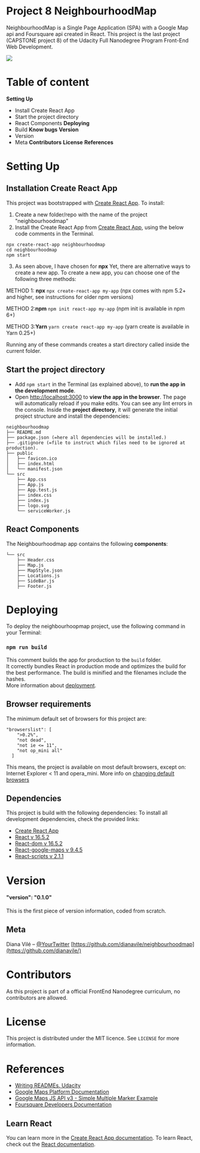 # Project 8 NeighbourhoodMap 	
NeighbourhoodMap is a Single Page Application (SPA) with a Google Map api and Foursquare api created in React.
This project is the last project (CAPSTONE project 8) of the Udacity Full Nanodegree Program Front-End Web Development.

![](header.png)

Table of content
=================
__Setting Up__
  -  Install Create React App
  -  Start the project directory
  - React Components
__Deploying__
  - Build 
__Know bugs__
__Version__
 - Version
 - Meta
__Contributors__
__License__
__References__

Setting Up
=================
## Installation Create React App
This project was bootstrapped with [Create React App](https://github.com/facebook/create-react-app).
To install: 

1) Create a new folder/repo with the name of the project "neighbourhoodmap"
2) Install the Create React App from [Create React App](https://github.com/facebook/create-react-app),
using the below code comments in the Terminal.
```
npx create-react-app neighbourhoodmap
cd neighbourhoodmap
npm start
```
3) As seen above, I have chosen for __npx__ 
Yet, there are alternative ways to create a new app. 
To create a new app, you can choose one of the following three methods:

METHOD 1: __npx__
`npx create-react-app my-app` (npx comes with npm 5.2+ and higher, see instructions for older npm versions)

METHOD 2:__npm__
`npm init react-app my-app` (npm init <initializer> is available in npm 6+)

METHOD 3:__Yarn__
`yarn create react-app my-app` (yarn create is available in Yarn 0.25+)

Running any of these commands creates a start directory called inside the current folder. 

## Start the project directory 
- Add `npm start` in the Terminal (as explained above), to __run the app in the development mode__.
- Open [http://localhost:3000](http://localhost:3000) to __view the app in the browser__.
  The page will automatically reload if you make edits. You can see any lint errors in the console.
Inside the __project directory__, it will generate the initial project structure and install the dependencies:
```
neighbourhoodmap
├── README.md
├── package.json (=here all dependencies will be installed.)
├── .gitignore (=file to instruct which files need to be ignored at production).
├── public
│   ├── favicon.ico
│   ├── index.html
│   └── manifest.json
└── src
    ├── App.css
    ├── App.js
    ├── App.test.js
    ├── index.css
    ├── index.js
    ├── logo.svg
    └── serviceWorker.js
```
## React Components
The Neighbourhoodmap app contains the following __components__:
```
└── src
    ├── Header.css
    ├── Map.js
    ├── MapStyle.json
    ├── Locations.js
    ├── SideBar.js
    ├── Footer.js
```

Deploying
=================
To deploy the neighbourhoopmap project, use the following command in your Terminal:

### `npm run build`
This comment builds the app for production to the `build` folder.<br>
It correctly bundles React in production mode and optimizes the build for the best performance.
The build is minified and the filenames include the hashes.<br>
More information about [deployment](https://facebook.github.io/create-react-app/docs/deployment).

## Browser requirements
The minimum default set of browsers for this project are:
```
"browserslist": [
    ">0.2%",
    "not dead",
    "not ie <= 11",
    "not op_mini all"
  ]
```
This means, the project is available on most default browsers, except on: Internet Explorer < 11 and opera_mini.
More info on [changing default browsers](https://github.com/lukeed/pwa/issues/48)

## Dependencies
This project is build with the following dependencies:
To install all development dependencies, check the provided links:
- [Create React App](https://github.com/facebook/create-react-app)
- [React v 16.5.2](https://www.npmjs.com/package/react/v/16.5.2)  
- [React-dom v 16.5.2](https://www.npmjs.com/package/react-dom/v/16.5.2) 
- [React-google-maps v 9.4.5](https://www.npmjs.com/package/react-google-maps)
- [React-scripts v 2.1.1](https://www.npmjs.com/package/react-scripts)

Version
=================
#### "version": "0.1.0" 
This is the first piece of version information, coded from scratch.

## Meta
Diana Vilé – [@YourTwitter](https://twitter.com/dianavile)
[https://github.com/dianavile/neighbourhoodmap](https://github.com/dianavile/)

Contributors
=================
As this project is part of a official FrontEnd Nanodegree curriculum, no contributors are allowed.

License
=================
This project is distributed under the MIT licence.  See ``LICENSE`` for more information.

References
=================
- [Writing READMEs. Udacity](https://classroom.udacity.com/courses/ud777/)
- [Google Maps Platform Documentation](https://developers.google.com/maps/documentation/)
- [Google Maps JS API v3 - Simple Multiple Marker Example](https://stackoverflow.com/questions/3059044/google-maps-js-api-v3-simple-multiple-marker-example)
- [Foursquare Developers Documentation](https://developer.foursquare.com/docs)

## Learn React
You can learn more in the [Create React App documentation](https://facebook.github.io/create-react-app/docs/getting-started).
To learn React, check out the [React documentation](https://reactjs.org/).
